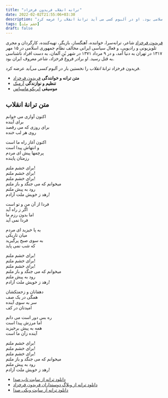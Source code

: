 ```yaml
---
title: "ترانه انقلاب فریدون فرخزاد"
date: 2022-02-02T21:55:06+03:30
description: "فریدون فرخزاد  (۱۵ مهر ۱۳۱۷ − ۹ مرداد ۱۳۷۱) شاعر، ترانه‌سرا، خواننده، آهنگساز، بازیگر، تهیه‌کننده، کارگردان و مجری تلویزیونی و رادیویی، و فعال سیاسی ایرانی مخالف نظام جمهوری اسلامی بود. او در آلبوم کسی می آید ترانهٔ انقلاب را عرضه کرد."
tags: [خشم ملت]
draft: false
---
```

[فریدون فرخزاد](https://fa.wikipedia.org/wiki/%D9%81%D8%B1%DB%8C%D8%AF%D9%88%D9%86_%D9%81%D8%B1%D8%AE%D8%B2%D8%A7%D8%AF) شاعر، ترانه‌سرا، خواننده، آهنگساز، بازیگر، تهیه‌کننده، کارگردان و مجری تلویزیونی و رادیویی، و فعال سیاسی ایرانی مخالف نظام جمهوری اسلامی در ۱۵ مهر ۱۳۱۷ در تهران به دنیا آمد، و در ۹ مرداد ۱۳۷۱ در شهر بُنِ آلمان، به دست افراد ناشناسی به قتل رسید. او برادر فروغ فرخزاد، شاعر معروف ایران بود.

فریدون فرخزاد ترانهٔ *انقلاب* را نخستین بار در آلبوم *کسی می‌آید* عرضه کرد.

* **متن ترانه و خوانندگی** [فریدون فرخزاد](https://fa.wikipedia.org/wiki/%D9%81%D8%B1%DB%8C%D8%AF%D9%88%D9%86_%D9%81%D8%B1%D8%AE%D8%B2%D8%A7%D8%AF)
* **تنظیم و نوازندگی** [آرمیک](https://fa.wikipedia.org/wiki/%D8%A2%D8%B1%D9%85%DB%8C%DA%A9)
* **موسیقی** [انریکو ماسیاس](https://fa.wikipedia.org/wiki/%D8%A7%D9%86%D8%B1%DB%8C%DA%A9%D9%88_%D9%85%D8%A7%D8%B3%DB%8C%D8%A7%D8%B3)

## متن ترانهٔ انقلاب

اکنون آوازی می خوانم  
برای آینده  
برای روزی که می رقصد  
روی هر لب خنده  

اکنون آغاز راه ما است  
و انتهاش پیدا است  
پرچمها پیش ای مردم  
رزمتان پاینده  

برای خشم ملتم!  
برای خشم ملتم!  
برای خشم ملتم!  
میخوانم که می جنگد و باز ملتم  
رود به پیش ملتم  
رهد ز خویش ملت آزادم!  

فردا از آن من و تو است  
اگر ز راه آید  
اما بدون رزم ما  
فردا نمی آید  

به پا خیزید ای مردم  
میان تاریکی  
به سوی صبح پرگیرید  
که شب نمی پاید  

برای خشم ملتم!  
برای خشم ملتم!  
برای خشم ملتم!  
میخوانم که می جنگد و باز ملتم  
رود به پیش ملتم  
رهد ز خویش ملت آزادم!   

دهقانان و زحمتکشان  
همگی در یک صف  
سر به سوی آینده  
امیدتان در کف  

ره بس دور است می دانم  
اما مرزش پیدا است  
همه به پیش برخیزید  
آینده زآن ما است  

برای خشم ملتم!  
برای خشم ملتم!  
برای خشم ملتم!  
میخوانم که می جنگد و باز ملتم  
رود به پیش ملتم  
رهد ز خویش ملت آزادم!

* [دانلود ترانه از سایت تاپ صدا](https://www.topseda.ir/artists/fereydoun-farrokhzad/)
* [دانلود ترانه از وبلاگ دوستداران فریدون فرخزاد](https://fereydounfarrokhzad.blogspot.com/2011/12/blog-post.html)
* [دانلود ترانه از سایت ویکی صدا](https://wikiseda.org/Ferydoon+Farokh+Zad/kasi+miayad/Enghelab)

